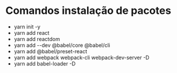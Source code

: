 # Comandos instalação de pacotes
* yarn init -y
* yarn add react
* yarn add reactdom
* yarn add --dev @babel/core @babel/cli
* yarn add @babel/preset-react
* yarn add webpack webpack-cli webpack-dev-server -D
* yarn add babel-loader -D